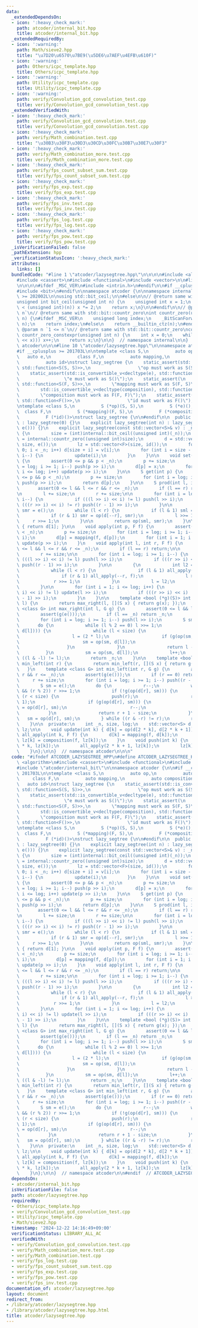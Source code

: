 ```yaml
---
data:
  _extendedDependsOn:
  - icon: ':heavy_check_mark:'
    path: atcoder/internal_bit.hpp
    title: atcoder/internal_bit.hpp
  _extendedRequiredBy:
  - icon: ':warning:'
    path: Math/sieve2.hpp
    title: "\u7D20\u6570\u7BE9(\u5DE6\u7AEF\u4EFB\u610F)"
  - icon: ':warning:'
    path: Others/icpc_template.hpp
    title: Others/icpc_template.hpp
  - icon: ':warning:'
    path: Utility/icpc_template.cpp
    title: Utility/icpc_template.cpp
  - icon: ':warning:'
    path: verify/Convolution_gcd_convolution_test.cpp
    title: verify/Convolution_gcd_convolution_test.cpp
  _extendedVerifiedWith:
  - icon: ':heavy_check_mark:'
    path: verify/Convolution_gcd_convolution.test.cpp
    title: verify/Convolution_gcd_convolution.test.cpp
  - icon: ':heavy_check_mark:'
    path: verify/Math_combination.test.cpp
    title: "\u30B3\u30F3\u30D3\u30CD\u30FC\u30B7\u30E7\u30F3"
  - icon: ':heavy_check_mark:'
    path: verify/Math_combination_more.test.cpp
    title: verify/Math_combination_more.test.cpp
  - icon: ':heavy_check_mark:'
    path: verify/fps_count_subset_sum.test.cpp
    title: verify/fps_count_subset_sum.test.cpp
  - icon: ':heavy_check_mark:'
    path: verify/fps_exp.test.cpp
    title: verify/fps_exp.test.cpp
  - icon: ':heavy_check_mark:'
    path: verify/fps_inv.test.cpp
    title: verify/fps_inv.test.cpp
  - icon: ':heavy_check_mark:'
    path: verify/fps_log.test.cpp
    title: verify/fps_log.test.cpp
  - icon: ':heavy_check_mark:'
    path: verify/fps_pow.test.cpp
    title: verify/fps_pow.test.cpp
  _isVerificationFailed: false
  _pathExtension: hpp
  _verificationStatusIcon: ':heavy_check_mark:'
  attributes:
    links: []
  bundledCode: "#line 1 \"atcoder/lazysegtree.hpp\"\n\n\n\n#include <algorithm>\n\
    #include <cassert>\n#include <functional>\n#include <vector>\n\n#line 1 \"atcoder/internal_bit.hpp\"\
    \n\n\n\n#ifdef _MSC_VER\n#include <intrin.h>\n#endif\n\n#if __cplusplus >= 202002L\n\
    #include <bit>\n#endif\n\nnamespace atcoder {\n\nnamespace internal {\n\n#if __cplusplus\
    \ >= 202002L\n\nusing std::bit_ceil;\n\n#else\n\n// @return same with std::bit::bit_ceil\n\
    unsigned int bit_ceil(unsigned int n) {\n    unsigned int x = 1;\n    while (x\
    \ < (unsigned int)(n)) x *= 2;\n    return x;\n}\n\n#endif\n\n// @param n `1 <=\
    \ n`\n// @return same with std::bit::countr_zero\nint countr_zero(unsigned int\
    \ n) {\n#ifdef _MSC_VER\n    unsigned long index;\n    _BitScanForward(&index,\
    \ n);\n    return index;\n#else\n    return __builtin_ctz(n);\n#endif\n}\n\n//\
    \ @param n `1 <= n`\n// @return same with std::bit::countr_zero\nconstexpr int\
    \ countr_zero_constexpr(unsigned int n) {\n    int x = 0;\n    while (!(n & (1\
    \ << x))) x++;\n    return x;\n}\n\n}  // namespace internal\n\n}  // namespace\
    \ atcoder\n\n\n#line 10 \"atcoder/lazysegtree.hpp\"\n\nnamespace atcoder {\n\n\
    #if __cplusplus >= 201703L\n\ntemplate <class S,\n          auto op,\n       \
    \   auto e,\n          class F,\n          auto mapping,\n          auto composition,\n\
    \          auto id>\nstruct lazy_segtree {\n    static_assert(std::is_convertible_v<decltype(op),\
    \ std::function<S(S, S)>>,\n                  \"op must work as S(S, S)\");\n\
    \    static_assert(std::is_convertible_v<decltype(e), std::function<S()>>,\n \
    \                 \"e must work as S()\");\n    static_assert(\n        std::is_convertible_v<decltype(mapping),\
    \ std::function<S(F, S)>>,\n        \"mapping must work as S(F, S)\");\n    static_assert(\n\
    \        std::is_convertible_v<decltype(composition), std::function<F(F, F)>>,\n\
    \        \"composition must work as F(F, F)\");\n    static_assert(std::is_convertible_v<decltype(id),\
    \ std::function<F()>>,\n                  \"id must work as F()\");\n\n#else\n\
    \ntemplate <class S,\n          S (*op)(S, S),\n          S (*e)(),\n        \
    \  class F,\n          S (*mapping)(F, S),\n          F (*composition)(F, F),\n\
    \          F (*id)()>\nstruct lazy_segtree {\n\n#endif\n\n  public:\n    lazy_segtree()\
    \ : lazy_segtree(0) {}\n    explicit lazy_segtree(int n) : lazy_segtree(std::vector<S>(n,\
    \ e())) {}\n    explicit lazy_segtree(const std::vector<S>& v) : _n(int(v.size()))\
    \ {\n        size = (int)internal::bit_ceil((unsigned int)(_n));\n        log\
    \ = internal::countr_zero((unsigned int)size);\n        d = std::vector<S>(2 *\
    \ size, e());\n        lz = std::vector<F>(size, id());\n        for (int i =\
    \ 0; i < _n; i++) d[size + i] = v[i];\n        for (int i = size - 1; i >= 1;\
    \ i--) {\n            update(i);\n        }\n    }\n\n    void set(int p, S x)\
    \ {\n        assert(0 <= p && p < _n);\n        p += size;\n        for (int i\
    \ = log; i >= 1; i--) push(p >> i);\n        d[p] = x;\n        for (int i = 1;\
    \ i <= log; i++) update(p >> i);\n    }\n\n    S get(int p) {\n        assert(0\
    \ <= p && p < _n);\n        p += size;\n        for (int i = log; i >= 1; i--)\
    \ push(p >> i);\n        return d[p];\n    }\n\n    S prod(int l, int r) {\n \
    \       assert(0 <= l && l <= r && r <= _n);\n        if (l == r) return e();\n\
    \n        l += size;\n        r += size;\n\n        for (int i = log; i >= 1;\
    \ i--) {\n            if (((l >> i) << i) != l) push(l >> i);\n            if\
    \ (((r >> i) << i) != r) push((r - 1) >> i);\n        }\n\n        S sml = e(),\
    \ smr = e();\n        while (l < r) {\n            if (l & 1) sml = op(sml, d[l++]);\n\
    \            if (r & 1) smr = op(d[--r], smr);\n            l >>= 1;\n       \
    \     r >>= 1;\n        }\n\n        return op(sml, smr);\n    }\n\n    S all_prod()\
    \ { return d[1]; }\n\n    void apply(int p, F f) {\n        assert(0 <= p && p\
    \ < _n);\n        p += size;\n        for (int i = log; i >= 1; i--) push(p >>\
    \ i);\n        d[p] = mapping(f, d[p]);\n        for (int i = 1; i <= log; i++)\
    \ update(p >> i);\n    }\n    void apply(int l, int r, F f) {\n        assert(0\
    \ <= l && l <= r && r <= _n);\n        if (l == r) return;\n\n        l += size;\n\
    \        r += size;\n\n        for (int i = log; i >= 1; i--) {\n            if\
    \ (((l >> i) << i) != l) push(l >> i);\n            if (((r >> i) << i) != r)\
    \ push((r - 1) >> i);\n        }\n\n        {\n            int l2 = l, r2 = r;\n\
    \            while (l < r) {\n                if (l & 1) all_apply(l++, f);\n\
    \                if (r & 1) all_apply(--r, f);\n                l >>= 1;\n   \
    \             r >>= 1;\n            }\n            l = l2;\n            r = r2;\n\
    \        }\n\n        for (int i = 1; i <= log; i++) {\n            if (((l >>\
    \ i) << i) != l) update(l >> i);\n            if (((r >> i) << i) != r) update((r\
    \ - 1) >> i);\n        }\n    }\n\n    template <bool (*g)(S)> int max_right(int\
    \ l) {\n        return max_right(l, [](S x) { return g(x); });\n    }\n    template\
    \ <class G> int max_right(int l, G g) {\n        assert(0 <= l && l <= _n);\n\
    \        assert(g(e()));\n        if (l == _n) return _n;\n        l += size;\n\
    \        for (int i = log; i >= 1; i--) push(l >> i);\n        S sm = e();\n \
    \       do {\n            while (l % 2 == 0) l >>= 1;\n            if (!g(op(sm,\
    \ d[l]))) {\n                while (l < size) {\n                    push(l);\n\
    \                    l = (2 * l);\n                    if (g(op(sm, d[l]))) {\n\
    \                        sm = op(sm, d[l]);\n                        l++;\n  \
    \                  }\n                }\n                return l - size;\n  \
    \          }\n            sm = op(sm, d[l]);\n            l++;\n        } while\
    \ ((l & -l) != l);\n        return _n;\n    }\n\n    template <bool (*g)(S)> int\
    \ min_left(int r) {\n        return min_left(r, [](S x) { return g(x); });\n \
    \   }\n    template <class G> int min_left(int r, G g) {\n        assert(0 <=\
    \ r && r <= _n);\n        assert(g(e()));\n        if (r == 0) return 0;\n   \
    \     r += size;\n        for (int i = log; i >= 1; i--) push((r - 1) >> i);\n\
    \        S sm = e();\n        do {\n            r--;\n            while (r > 1\
    \ && (r % 2)) r >>= 1;\n            if (!g(op(d[r], sm))) {\n                while\
    \ (r < size) {\n                    push(r);\n                    r = (2 * r +\
    \ 1);\n                    if (g(op(d[r], sm))) {\n                        sm\
    \ = op(d[r], sm);\n                        r--;\n                    }\n     \
    \           }\n                return r + 1 - size;\n            }\n         \
    \   sm = op(d[r], sm);\n        } while ((r & -r) != r);\n        return 0;\n\
    \    }\n\n  private:\n    int _n, size, log;\n    std::vector<S> d;\n    std::vector<F>\
    \ lz;\n\n    void update(int k) { d[k] = op(d[2 * k], d[2 * k + 1]); }\n    void\
    \ all_apply(int k, F f) {\n        d[k] = mapping(f, d[k]);\n        if (k < size)\
    \ lz[k] = composition(f, lz[k]);\n    }\n    void push(int k) {\n        all_apply(2\
    \ * k, lz[k]);\n        all_apply(2 * k + 1, lz[k]);\n        lz[k] = id();\n\
    \    }\n};\n\n}  // namespace atcoder\n\n\n"
  code: "#ifndef ATCODER_LAZYSEGTREE_HPP\n#define ATCODER_LAZYSEGTREE_HPP 1\n\n#include\
    \ <algorithm>\n#include <cassert>\n#include <functional>\n#include <vector>\n\n\
    #include \"atcoder/internal_bit\"\n\nnamespace atcoder {\n\n#if __cplusplus >=\
    \ 201703L\n\ntemplate <class S,\n          auto op,\n          auto e,\n     \
    \     class F,\n          auto mapping,\n          auto composition,\n       \
    \   auto id>\nstruct lazy_segtree {\n    static_assert(std::is_convertible_v<decltype(op),\
    \ std::function<S(S, S)>>,\n                  \"op must work as S(S, S)\");\n\
    \    static_assert(std::is_convertible_v<decltype(e), std::function<S()>>,\n \
    \                 \"e must work as S()\");\n    static_assert(\n        std::is_convertible_v<decltype(mapping),\
    \ std::function<S(F, S)>>,\n        \"mapping must work as S(F, S)\");\n    static_assert(\n\
    \        std::is_convertible_v<decltype(composition), std::function<F(F, F)>>,\n\
    \        \"composition must work as F(F, F)\");\n    static_assert(std::is_convertible_v<decltype(id),\
    \ std::function<F()>>,\n                  \"id must work as F()\");\n\n#else\n\
    \ntemplate <class S,\n          S (*op)(S, S),\n          S (*e)(),\n        \
    \  class F,\n          S (*mapping)(F, S),\n          F (*composition)(F, F),\n\
    \          F (*id)()>\nstruct lazy_segtree {\n\n#endif\n\n  public:\n    lazy_segtree()\
    \ : lazy_segtree(0) {}\n    explicit lazy_segtree(int n) : lazy_segtree(std::vector<S>(n,\
    \ e())) {}\n    explicit lazy_segtree(const std::vector<S>& v) : _n(int(v.size()))\
    \ {\n        size = (int)internal::bit_ceil((unsigned int)(_n));\n        log\
    \ = internal::countr_zero((unsigned int)size);\n        d = std::vector<S>(2 *\
    \ size, e());\n        lz = std::vector<F>(size, id());\n        for (int i =\
    \ 0; i < _n; i++) d[size + i] = v[i];\n        for (int i = size - 1; i >= 1;\
    \ i--) {\n            update(i);\n        }\n    }\n\n    void set(int p, S x)\
    \ {\n        assert(0 <= p && p < _n);\n        p += size;\n        for (int i\
    \ = log; i >= 1; i--) push(p >> i);\n        d[p] = x;\n        for (int i = 1;\
    \ i <= log; i++) update(p >> i);\n    }\n\n    S get(int p) {\n        assert(0\
    \ <= p && p < _n);\n        p += size;\n        for (int i = log; i >= 1; i--)\
    \ push(p >> i);\n        return d[p];\n    }\n\n    S prod(int l, int r) {\n \
    \       assert(0 <= l && l <= r && r <= _n);\n        if (l == r) return e();\n\
    \n        l += size;\n        r += size;\n\n        for (int i = log; i >= 1;\
    \ i--) {\n            if (((l >> i) << i) != l) push(l >> i);\n            if\
    \ (((r >> i) << i) != r) push((r - 1) >> i);\n        }\n\n        S sml = e(),\
    \ smr = e();\n        while (l < r) {\n            if (l & 1) sml = op(sml, d[l++]);\n\
    \            if (r & 1) smr = op(d[--r], smr);\n            l >>= 1;\n       \
    \     r >>= 1;\n        }\n\n        return op(sml, smr);\n    }\n\n    S all_prod()\
    \ { return d[1]; }\n\n    void apply(int p, F f) {\n        assert(0 <= p && p\
    \ < _n);\n        p += size;\n        for (int i = log; i >= 1; i--) push(p >>\
    \ i);\n        d[p] = mapping(f, d[p]);\n        for (int i = 1; i <= log; i++)\
    \ update(p >> i);\n    }\n    void apply(int l, int r, F f) {\n        assert(0\
    \ <= l && l <= r && r <= _n);\n        if (l == r) return;\n\n        l += size;\n\
    \        r += size;\n\n        for (int i = log; i >= 1; i--) {\n            if\
    \ (((l >> i) << i) != l) push(l >> i);\n            if (((r >> i) << i) != r)\
    \ push((r - 1) >> i);\n        }\n\n        {\n            int l2 = l, r2 = r;\n\
    \            while (l < r) {\n                if (l & 1) all_apply(l++, f);\n\
    \                if (r & 1) all_apply(--r, f);\n                l >>= 1;\n   \
    \             r >>= 1;\n            }\n            l = l2;\n            r = r2;\n\
    \        }\n\n        for (int i = 1; i <= log; i++) {\n            if (((l >>\
    \ i) << i) != l) update(l >> i);\n            if (((r >> i) << i) != r) update((r\
    \ - 1) >> i);\n        }\n    }\n\n    template <bool (*g)(S)> int max_right(int\
    \ l) {\n        return max_right(l, [](S x) { return g(x); });\n    }\n    template\
    \ <class G> int max_right(int l, G g) {\n        assert(0 <= l && l <= _n);\n\
    \        assert(g(e()));\n        if (l == _n) return _n;\n        l += size;\n\
    \        for (int i = log; i >= 1; i--) push(l >> i);\n        S sm = e();\n \
    \       do {\n            while (l % 2 == 0) l >>= 1;\n            if (!g(op(sm,\
    \ d[l]))) {\n                while (l < size) {\n                    push(l);\n\
    \                    l = (2 * l);\n                    if (g(op(sm, d[l]))) {\n\
    \                        sm = op(sm, d[l]);\n                        l++;\n  \
    \                  }\n                }\n                return l - size;\n  \
    \          }\n            sm = op(sm, d[l]);\n            l++;\n        } while\
    \ ((l & -l) != l);\n        return _n;\n    }\n\n    template <bool (*g)(S)> int\
    \ min_left(int r) {\n        return min_left(r, [](S x) { return g(x); });\n \
    \   }\n    template <class G> int min_left(int r, G g) {\n        assert(0 <=\
    \ r && r <= _n);\n        assert(g(e()));\n        if (r == 0) return 0;\n   \
    \     r += size;\n        for (int i = log; i >= 1; i--) push((r - 1) >> i);\n\
    \        S sm = e();\n        do {\n            r--;\n            while (r > 1\
    \ && (r % 2)) r >>= 1;\n            if (!g(op(d[r], sm))) {\n                while\
    \ (r < size) {\n                    push(r);\n                    r = (2 * r +\
    \ 1);\n                    if (g(op(d[r], sm))) {\n                        sm\
    \ = op(d[r], sm);\n                        r--;\n                    }\n     \
    \           }\n                return r + 1 - size;\n            }\n         \
    \   sm = op(d[r], sm);\n        } while ((r & -r) != r);\n        return 0;\n\
    \    }\n\n  private:\n    int _n, size, log;\n    std::vector<S> d;\n    std::vector<F>\
    \ lz;\n\n    void update(int k) { d[k] = op(d[2 * k], d[2 * k + 1]); }\n    void\
    \ all_apply(int k, F f) {\n        d[k] = mapping(f, d[k]);\n        if (k < size)\
    \ lz[k] = composition(f, lz[k]);\n    }\n    void push(int k) {\n        all_apply(2\
    \ * k, lz[k]);\n        all_apply(2 * k + 1, lz[k]);\n        lz[k] = id();\n\
    \    }\n};\n\n}  // namespace atcoder\n\n#endif  // ATCODER_LAZYSEGTREE_HPP\n"
  dependsOn:
  - atcoder/internal_bit.hpp
  isVerificationFile: false
  path: atcoder/lazysegtree.hpp
  requiredBy:
  - Others/icpc_template.hpp
  - verify/Convolution_gcd_convolution_test.cpp
  - Utility/icpc_template.cpp
  - Math/sieve2.hpp
  timestamp: '2024-12-22 14:16:49+09:00'
  verificationStatus: LIBRARY_ALL_AC
  verifiedWith:
  - verify/Convolution_gcd_convolution.test.cpp
  - verify/Math_combination_more.test.cpp
  - verify/Math_combination.test.cpp
  - verify/fps_log.test.cpp
  - verify/fps_count_subset_sum.test.cpp
  - verify/fps_exp.test.cpp
  - verify/fps_pow.test.cpp
  - verify/fps_inv.test.cpp
documentation_of: atcoder/lazysegtree.hpp
layout: document
redirect_from:
- /library/atcoder/lazysegtree.hpp
- /library/atcoder/lazysegtree.hpp.html
title: atcoder/lazysegtree.hpp
---
```

